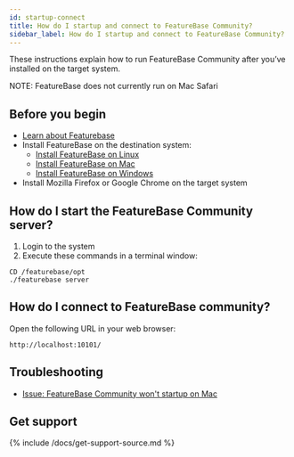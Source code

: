 ```yaml
---
id: startup-connect
title: How do I startup and connect to FeatureBase Community?
sidebar_label: How do I startup and connect to FeatureBase Community?
---
```


These instructions explain how to run FeatureBase Community after you’ve installed on the target system.

NOTE: FeatureBase does not currently run on Mac Safari

## Before you begin

* [Learn about Featurebase](welcome.md)
* Install FeatureBase on the destination system:
  * [Install FeatureBase on Linux](/docs/install-featurebase-linux)
  * [Install FeatureBase on Mac](/docs/install-featurebase-mac)
  * [Install FeatureBase on Windows](/docs/install-featurebase-windows)
* Install Mozilla Firefox or Google Chrome on the target system

## How do I start the FeatureBase Community server?

1. Login to the system
2. Execute these commands in a terminal window:

```
CD /featurebase/opt
./featurebase server
```

## How do I connect to FeatureBase community?

Open the following URL in your web browser:

```
http://localhost:10101/
```

## Troubleshooting

* [Issue: FeatureBase Community won't startup on Mac](/community/issue-fb-community-mac.md)

## Get support

{% include /docs/get-support-source.md %}
